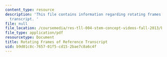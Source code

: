 ```yaml
---
content_type: resource
description: 'This file contains information regarding rotating frames of reference
  transcript. '
file: null
file_location: /coursemedia/res-tll-004-stem-concept-videos-fall-2013/b9d01c8c765701f5cd152bae7c8a6c4f_MITRES_TLL-004F13_RotFraR.pdf
file_type: application/pdf
resourcetype: Document
title: Rotating Frames of Reference Transcript
uid: b9d01c8c-7657-01f5-cd15-2bae7c8a6c4f
---
```

